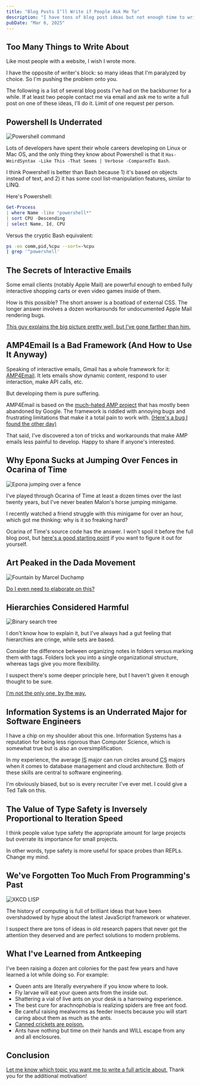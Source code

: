 ```yaml
---
title: "Blog Posts I’ll Write if People Ask Me To"
description: "I have tons of blog post ideas but not enough time to write them. I'll prioritize articles that people ask me to write."
pubDate: "Mar 6, 2025"
---
```


## Too Many Things to Write About

Like most people with a website, I wish I wrote more.

I have the opposite of writer's block: so many ideas that I'm paralyzed by choice. So I'm pushing the problem onto you.

The following is a list of several blog posts I've had on the backburner for a while. If at least two people contact me via email and ask me to write a full post on one of these ideas, I'll do it. Limit of one request per person.

## Powershell Is Underrated

![Powershell command](/powershell.webp)

Lots of developers have spent their whole careers developing on Linux or Mac OS, and the only thing they know about Powershell is that it `Has-WeirdSyntax -Like This -That Seems | Verbose -ComparedTo Bash`.

I think Powershell is better than Bash because 1) it's based on objects instead of text, and 2) it has some cool list-manipulation features, similar to LINQ.

Here's Powershell:

```powershell
Get-Process
| where Name -like "powershell*"
| sort CPU -Descending
| select Name, Id, CPU
```

Versus the cryptic Bash equivalent:

```bash
ps -eo comm,pid,%cpu --sort=-%cpu
| grep '^powershell'
```

## The Secrets of Interactive Emails

Some email clients (notably Apple Mail) are powerful enough to embed fully interactive shopping carts or even video games inside of them.

How is this possible? The short answer is a boatload of external CSS. The longer answer involves a dozen workarounds for undocumented Apple Mail rendering bugs.

[This guy explains the big picture pretty well, but I've gone farther than him.](https://youtu.be/efAbKfUeSW0?si=WwbayYbML6cZGEV0)

## AMP4Email Is a Bad Framework (And How to Use It Anyway)

Speaking of interactive emails, Gmail has a whole framework for it: [AMP4Email](https://amp.dev/about/email). It lets emails show dynamic content, respond to user interaction, make API calls, etc.

But developing them is pure suffering.

AMP4Email is based on the [much-hated AMP project](https://www.reddit.com/r/webdev/comments/1g2u0p3/what_happened_to_amp/) that has mostly been abandoned by Google. The framework is riddled with annoying bugs and frustrating limitations that make it a total pain to work with. [(Here's a bug I found the other day)](https://github.com/ampproject/amphtml/issues/40251)

That said, I've discovered a ton of tricks and workarounds that make AMP emails less painful to develop. Happy to share if anyone's interested.

## Why Epona Sucks at Jumping Over Fences in Ocarina of Time

![Epona jumping over a fence](https://www.zeldadungeon.net/wiki/images/b/b8/Obstacle_Course_-_OOT64.png)

I've played through Ocarina of Time at least a dozen times over the last twenty years, but I've never beaten Malon's horse jumping minigame.

I recently watched a friend struggle with this minigame for over an hour, which got me thinking: why is it so freaking hard?

Ocarina of Time's source code has the answer. I won't spoil it before the full blog post, but [here's a good starting point](https://youtu.be/efAbKfUeSW0?si=WwbayYbML6cZGEV0) if you want to figure it out for yourself.

## Art Peaked in the Dada Movement

![Fountain by Marcel Duchamp](https://upload.wikimedia.org/wikipedia/commons/thumb/2/29/The_blind_man_MET_b1120124_004.jpg/800px-The_blind_man_MET_b1120124_004.jpg)

[Do I even need to elaborate on this?](<https://en.wikipedia.org/wiki/Fountain_(Duchamp)>)

## Hierarchies Considered Harmful

![Binary search tree](https://upload.wikimedia.org/wikipedia/commons/thumb/d/da/Binary_search_tree.svg/1280px-Binary_search_tree.svg.png)

I don't know how to explain it, but I've always had a gut feeling that hierarchies are cringe, while sets are based.

Consider the difference between organizing notes in folders versus marking them with tags. Folders lock you into a single organizational structure, whereas tags give you more flexibility.

I suspect there's some deeper principle here, but I haven't given it enough thought to be sure.

[I'm not the only one, by the way.](https://blog.codinghorror.com/trees-treeviews-and-ui/)

## Information Systems is an Underrated Major for Software Engineers

I have a chip on my shoulder about this one. Information Systems has a reputation for being less rigorous than Computer Science, which is somewhat true but is also an oversimplification.

In my experience, the average <abbr title="Information Systems">IS</abbr> major can run circles around <abbr title="Computer Science">CS</abbr> majors when it comes to database management and cloud architecture. Both of these skills are central to software engineering.

I'm obviously biased, but so is every recruiter I've ever met. I could give a Ted Talk on this.

## The Value of Type Safety is Inversely Proportional to Iteration Speed

I think people value type safety the appropriate amount for large projects but overrate its importance for small projects.

In other words, type safety is more useful for space probes than REPLs. Change my mind.

## We've Forgotten Too Much From Programming's Past

![XKCD LISP](https://imgs.xkcd.com/comics/lisp_cycles.png)

The history of computing is full of brilliant ideas that have been overshadowed by hype about the latest JavaScript framework or whatever.

I suspect there are tons of ideas in old research papers that never got the attention they deserved and are perfect solutions to modern problems.

## What I've Learned from Antkeeping

I've been raising a dozen ant colonies for the past few years and have learned a lot while doing so. For example:

- Queen ants are literally everywhere if you know where to look.
- Fly larvae will eat your queen ants from the inside out.
- Shattering a vial of live ants on your desk is a harrowing experience.
- The best cure for arachnophobia is realizing spiders are free ant food.
- Be careful raising mealworms as feeder insects because you will start caring about them as much as the ants.
- [Canned crickets are poison.](https://www.reddit.com/r/antkeeping/comments/1ahr9jx/canned_crickets_killed_colony/)
- Ants have nothing but time on their hands and WILL escape from any and all enclosures.

## Conclusion

[Let me know which topic you want me to write a full article about.](/contact) Thank you for the additional motivation!
